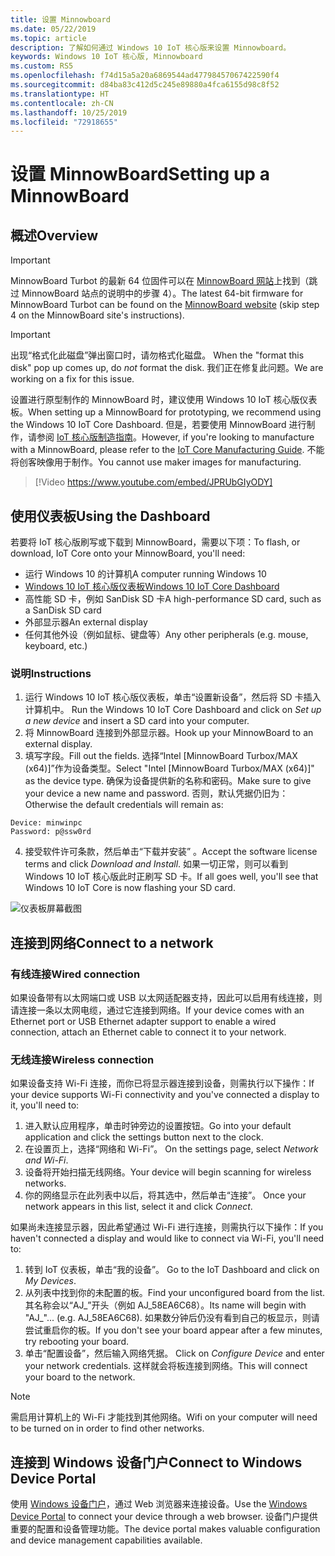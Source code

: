 ```yaml
---
title: 设置 Minnowboard
ms.date: 05/22/2019
ms.topic: article
description: 了解如何通过 Windows 10 IoT 核心版来设置 Minnowboard。
keywords: Windows 10 IoT 核心版, Minnowboard
ms.custom: RS5
ms.openlocfilehash: f74d15a5a20a6869544ad47798457067422590f4
ms.sourcegitcommit: d84ba83c412d5c245e89880a4fca6155d98c8f52
ms.translationtype: HT
ms.contentlocale: zh-CN
ms.lasthandoff: 10/25/2019
ms.locfileid: "72918655"
---
```

# <a name="setting-up-a-minnowboard"></a><span data-ttu-id="1287d-104">设置 MinnowBoard</span><span class="sxs-lookup"><span data-stu-id="1287d-104">Setting up a MinnowBoard</span></span>

## <a name="overview"></a><span data-ttu-id="1287d-105">概述</span><span class="sxs-lookup"><span data-stu-id="1287d-105">Overview</span></span>

> [!IMPORTANT]
> <span data-ttu-id="1287d-106">MinnowBoard Turbot 的最新 64 位固件可以在 [MinnowBoard 网站](https://minnowboard.org/tutorials/updating-the-firmware)上找到（跳过 MinnowBoard 站点的说明中的步骤 4）。</span><span class="sxs-lookup"><span data-stu-id="1287d-106">The latest 64-bit firmware for MinnowBoard Turbot can be found on the [MinnowBoard website](https://minnowboard.org/tutorials/updating-the-firmware) (skip step 4 on the MinnowBoard site's instructions).</span></span>

> [!IMPORTANT]
> <span data-ttu-id="1287d-107">出现“格式化此磁盘”弹出窗口时，请勿格式化磁盘。 </span><span class="sxs-lookup"><span data-stu-id="1287d-107">When the "format this disk" pop up comes up, do _not_ format the disk.</span></span> <span data-ttu-id="1287d-108">我们正在修复此问题。</span><span class="sxs-lookup"><span data-stu-id="1287d-108">We are working on a fix for this issue.</span></span>

<span data-ttu-id="1287d-109">设置进行原型制作的 MinnowBoard 时，建议使用 Windows 10 IoT 核心版仪表板。</span><span class="sxs-lookup"><span data-stu-id="1287d-109">When setting up a MinnowBoard for prototyping, we recommend using the Windows 10 IoT Core Dashboard.</span></span> <span data-ttu-id="1287d-110">但是，若要使用 MinnowBoard 进行制作，请参阅 [IoT 核心版制造指南](https://docs.microsoft.com/en-us/windows-hardware/manufacture/iot/iot-core-manufacturing-guide)。</span><span class="sxs-lookup"><span data-stu-id="1287d-110">However, if you're looking to manufacture with a MinnowBoard, please refer to the [IoT Core Manufacturing Guide](https://docs.microsoft.com/en-us/windows-hardware/manufacture/iot/iot-core-manufacturing-guide).</span></span> <span data-ttu-id="1287d-111">不能将创客映像用于制作。</span><span class="sxs-lookup"><span data-stu-id="1287d-111">You cannot use maker images for manufacturing.</span></span>
<br>
> [!Video https://www.youtube.com/embed/JPRUbGIyODY]

## <a name="using-the-dashboard"></a><span data-ttu-id="1287d-112">使用仪表板</span><span class="sxs-lookup"><span data-stu-id="1287d-112">Using the Dashboard</span></span>

<span data-ttu-id="1287d-113">若要将 IoT 核心版刷写或下载到 MinnowBoard，需要以下项：</span><span class="sxs-lookup"><span data-stu-id="1287d-113">To flash, or download, IoT Core onto your MinnowBoard, you'll need:</span></span>
* <span data-ttu-id="1287d-114">运行 Windows 10 的计算机</span><span class="sxs-lookup"><span data-stu-id="1287d-114">A computer running Windows 10</span></span> 
* [<span data-ttu-id="1287d-115">Windows 10 IoT 核心版仪表板</span><span class="sxs-lookup"><span data-stu-id="1287d-115">Windows 10 IoT Core Dashboard</span></span>](https://docs.microsoft.com/windows/iot-core/downloads)
* <span data-ttu-id="1287d-116">高性能 SD 卡，例如 SanDisk SD 卡</span><span class="sxs-lookup"><span data-stu-id="1287d-116">A high-performance SD card, such as a SanDisk SD card</span></span>
* <span data-ttu-id="1287d-117">外部显示器</span><span class="sxs-lookup"><span data-stu-id="1287d-117">An external display</span></span>
* <span data-ttu-id="1287d-118">任何其他外设（例如鼠标、键盘等）</span><span class="sxs-lookup"><span data-stu-id="1287d-118">Any other peripherals (e.g. mouse, keyboard, etc.)</span></span>

### <a name="instructions"></a><span data-ttu-id="1287d-119">说明</span><span class="sxs-lookup"><span data-stu-id="1287d-119">Instructions</span></span>

1. <span data-ttu-id="1287d-120">运行 Windows 10 IoT 核心版仪表板，单击“设置新设备”，然后将 SD 卡插入计算机中。 </span><span class="sxs-lookup"><span data-stu-id="1287d-120">Run the Windows 10 IoT Core Dashboard and click on *Set up a new device* and insert a SD card into your computer.</span></span>
2. <span data-ttu-id="1287d-121">将 MinnowBoard 连接到外部显示器。</span><span class="sxs-lookup"><span data-stu-id="1287d-121">Hook up your MinnowBoard to an external display.</span></span>
3. <span data-ttu-id="1287d-122">填写字段。</span><span class="sxs-lookup"><span data-stu-id="1287d-122">Fill out the fields.</span></span> <span data-ttu-id="1287d-123">选择“Intel [MinnowBoard Turbox/MAX (x64)]”作为设备类型。</span><span class="sxs-lookup"><span data-stu-id="1287d-123">Select "Intel [MinnowBoard Turbox/MAX (x64)]" as the device type.</span></span> <span data-ttu-id="1287d-124">确保为设备提供新的名称和密码。</span><span class="sxs-lookup"><span data-stu-id="1287d-124">Make sure to give your device a new name and password.</span></span> <span data-ttu-id="1287d-125">否则，默认凭据仍旧为：</span><span class="sxs-lookup"><span data-stu-id="1287d-125">Otherwise the default credentials will remain as:</span></span>

```
Device: minwinpc
Password: p@ssw0rd
```

4. <span data-ttu-id="1287d-126">接受软件许可条款，然后单击“下载并安装”  。</span><span class="sxs-lookup"><span data-stu-id="1287d-126">Accept the software license terms and click *Download and Install*.</span></span> <span data-ttu-id="1287d-127">如果一切正常，则可以看到 Windows 10 IoT 核心版此时正刷写 SD 卡。</span><span class="sxs-lookup"><span data-stu-id="1287d-127">If all goes well, you'll see that Windows 10 IoT Core is now flashing your SD card.</span></span>

![仪表板屏幕截图](../media/DeviceSetup/Dashboard-Screenshot.jpg)

## <a name="connect-to-a-network"></a><span data-ttu-id="1287d-129">连接到网络</span><span class="sxs-lookup"><span data-stu-id="1287d-129">Connect to a network</span></span>
### <a name="wired-connection"></a><span data-ttu-id="1287d-130">有线连接</span><span class="sxs-lookup"><span data-stu-id="1287d-130">Wired connection</span></span>
<span data-ttu-id="1287d-131">如果设备带有以太网端口或 USB 以太网适配器支持，因此可以启用有线连接，则请连接一条以太网电缆，通过它连接到网络。</span><span class="sxs-lookup"><span data-stu-id="1287d-131">If your device comes with an Ethernet port or USB Ethernet adapter support to enable a wired connection, attach an Ethernet cable to connect it to your network.</span></span>

### <a name="wireless-connection"></a><span data-ttu-id="1287d-132">无线连接</span><span class="sxs-lookup"><span data-stu-id="1287d-132">Wireless connection</span></span>
<span data-ttu-id="1287d-133">如果设备支持 Wi-Fi 连接，而你已将显示器连接到设备，则需执行以下操作：</span><span class="sxs-lookup"><span data-stu-id="1287d-133">If your device supports Wi-Fi connectivity and you've connected a display to it, you'll need to:</span></span>

1. <span data-ttu-id="1287d-134">进入默认应用程序，单击时钟旁边的设置按钮。</span><span class="sxs-lookup"><span data-stu-id="1287d-134">Go into your default application and click the settings button next to the clock.</span></span>
2. <span data-ttu-id="1287d-135">在设置页上，选择“网络和 Wi-Fi”。 </span><span class="sxs-lookup"><span data-stu-id="1287d-135">On the settings page, select _Network and Wi-Fi_.</span></span>
3. <span data-ttu-id="1287d-136">设备将开始扫描无线网络。</span><span class="sxs-lookup"><span data-stu-id="1287d-136">Your device will begin scanning for wireless networks.</span></span>
4. <span data-ttu-id="1287d-137">你的网络显示在此列表中以后，将其选中，然后单击“连接”。 </span><span class="sxs-lookup"><span data-stu-id="1287d-137">Once your network appears in this list, select it and click _Connect_.</span></span>

<span data-ttu-id="1287d-138">如果尚未连接显示器，因此希望通过 Wi-Fi 进行连接，则需执行以下操作：</span><span class="sxs-lookup"><span data-stu-id="1287d-138">If you haven't connected a display and would like to connect via Wi-Fi, you'll need to:</span></span>

1. <span data-ttu-id="1287d-139">转到 IoT 仪表板，单击“我的设备”。 </span><span class="sxs-lookup"><span data-stu-id="1287d-139">Go to the IoT Dashboard and click on _My Devices_.</span></span>
2. <span data-ttu-id="1287d-140">从列表中找到你的未配置的板。</span><span class="sxs-lookup"><span data-stu-id="1287d-140">Find your unconfigured board from the list.</span></span> <span data-ttu-id="1287d-141">其名称会以“AJ_”开头（例如 AJ_58EA6C68）。</span><span class="sxs-lookup"><span data-stu-id="1287d-141">Its name will begin with "AJ_"... (e.g. AJ_58EA6C68).</span></span> <span data-ttu-id="1287d-142">如果数分钟后仍没有看到自己的板显示，则请尝试重启你的板。</span><span class="sxs-lookup"><span data-stu-id="1287d-142">If you don't see your board appear after a few minutes, try rebooting your board.</span></span>
3. <span data-ttu-id="1287d-143">单击“配置设备”，然后输入网络凭据。 </span><span class="sxs-lookup"><span data-stu-id="1287d-143">Click on _Configure Device_ and enter your network credentials.</span></span> <span data-ttu-id="1287d-144">这样就会将板连接到网络。</span><span class="sxs-lookup"><span data-stu-id="1287d-144">This will connect your board to the network.</span></span>

> [!NOTE]
> <span data-ttu-id="1287d-145">需启用计算机上的 Wi-Fi 才能找到其他网络。</span><span class="sxs-lookup"><span data-stu-id="1287d-145">Wifi on your computer will need to be turned on in order to find other networks.</span></span>

## <a name="connect-to-windows-device-portal"></a><span data-ttu-id="1287d-146">连接到 Windows 设备门户</span><span class="sxs-lookup"><span data-stu-id="1287d-146">Connect to Windows Device Portal</span></span>

<span data-ttu-id="1287d-147">使用 [Windows 设备门户](../manage-your-device/DevicePortal.md)，通过 Web 浏览器来连接设备。</span><span class="sxs-lookup"><span data-stu-id="1287d-147">Use the [Windows Device Portal](../manage-your-device/DevicePortal.md) to connect your device through a web browser.</span></span> <span data-ttu-id="1287d-148">设备门户提供重要的配置和设备管理功能。</span><span class="sxs-lookup"><span data-stu-id="1287d-148">The device portal makes valuable configuration and device management capabilities available.</span></span> 
